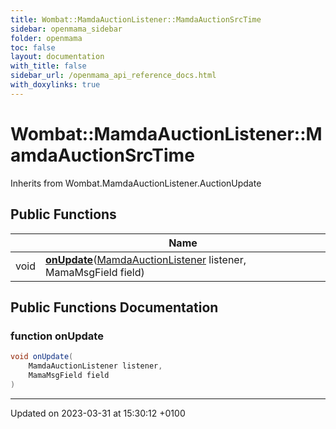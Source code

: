```yaml
---
title: Wombat::MamdaAuctionListener::MamdaAuctionSrcTime
sidebar: openmama_sidebar
folder: openmama
toc: false
layout: documentation
with_title: false
sidebar_url: /openmama_api_reference_docs.html
with_doxylinks: true
---
```


# Wombat::MamdaAuctionListener::MamdaAuctionSrcTime





Inherits from Wombat.MamdaAuctionListener.AuctionUpdate

## Public Functions

|                | Name           |
| -------------- | -------------- |
| void | **[onUpdate](classWombat_1_1MamdaAuctionListener_1_1MamdaAuctionSrcTime.html#function-onupdate)**([MamdaAuctionListener](classWombat_1_1MamdaAuctionListener.html) listener, MamaMsgField field) |

## Public Functions Documentation

### function onUpdate

```csharp
void onUpdate(
    MamdaAuctionListener listener,
    MamaMsgField field
)
```


-------------------------------

Updated on 2023-03-31 at 15:30:12 +0100